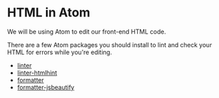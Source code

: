 # HTML in Atom

We will be using Atom to edit our front-end HTML code.

There are a few Atom packages you should install to lint and check your HTML for errors while you're editing.

* [linter](https://atom.io/packages/linter)
* [linter-htmlhint](https://atom.io/packages/linter-htmlhint)
* [formatter](https://atom.io/packages/formatter)
* [formatter-jsbeautify](https://atom.io/packages/formatter-jsbeautify)
